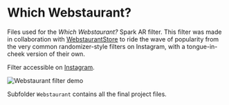 # Which Webstaurant?

Files used for the *Which Webstaurant?* Spark AR filter. This filter was made in collaboration with [WebstaurantStore](http://webstaurantstore.com) to ride the wave of popularity from the very common randomizer-style filters on Instagram, with a tongue-in-cheek version of their own.

Filter accessible on [Instagram](https://www.instagram.com/a/r/?effect_id=472799526995455).

![Webstaurant filter demo](demo.gif)

Subfolder `Webstaurant` contains all the final project files.

